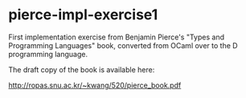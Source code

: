 # pierce-impl-exercise1
First implementation exercise from Benjamin Pierce's "Types and Programming Languages" book, converted from OCaml over to the D programming language.

The draft copy of the book is available here:

http://ropas.snu.ac.kr/~kwang/520/pierce_book.pdf



